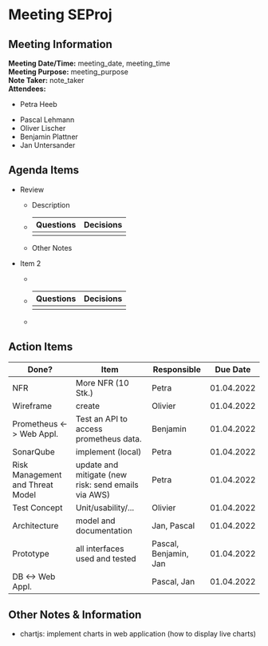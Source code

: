 # Meeting SEProj
## Meeting Information
**Meeting Date/Time:** meeting_date, meeting_time  
**Meeting Purpose:** meeting_purpose  
**Note Taker:** note_taker  
**Attendees:**

* Petra Heeb

- Pascal Lehmann
- Oliver Lischer
- Benjamin Plattner
- Jan Untersander

## Agenda Items

- Review

  - Description

  - | Questions | Decisions |
    | --------- | --------- |
    |           |           |

  - Other Notes

- Item 2

  - 

  - | Questions | Decisions |
      | --------- | --------- |
      |           |           |

  - 




## Action Items
| Done? | Item | Responsible | Due Date |
| ---- | ---- | ---- | ---- |
| NFR | More NFR (10 Stk.) | Petra | 01.04.2022 |
| Wireframe | create | Olivier | 01.04.2022 |
| Prometheus <-> Web Appl.         | Test an API to access prometheus data.              | Benjamin              | 01.04.2022 |
| SonarQube                        | implement (local)                                   | Petra                 | 01.04.2022 |
| Risk Management and Threat Model | update and mitigate (new risk: send emails via AWS) | Petra                 | 01.04.2022 |
| Test Concept                     | Unit/usability/...                                  | Olivier               | 01.04.2022 |
| Architecture                     | model and documentation                             | Jan, Pascal           | 01.04.2022 |
| Prototype                        | all interfaces used and tested                      | Pascal, Benjamin, Jan | 01.04.2022 |
| DB <-> Web Appl.                 |                                                     | Pascal, Jan           | 01.04.2022 |

## Other Notes & Information

- chartjs: implement charts in web application (how to display live charts)
